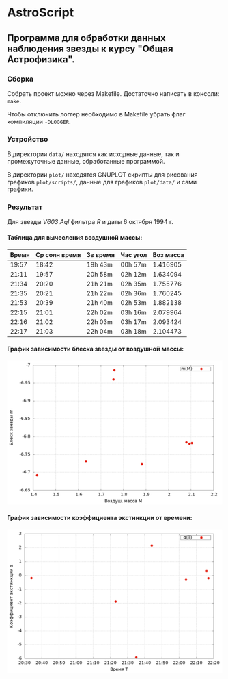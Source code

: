 # AstroScript
## Программа для обработки данных наблюдения звезды к курсу "Общая Астрофизика".

### Сборка
Собрать проект можно через Makefile. Достаточно написать в консоли: `make`.

Чтобы отключить логгер необходимо в Makefile убрать флаг компиляции `-DLOGGER`.

### Устройство
В директории `data/` находятся как исходные данные, так и промежуточные данные,
обработанные программой.

В директории `plot/` находятся GNUPLOT скрипты для рисования графиков `plot/scripts/`,
данные для графиков `plot/data/` и сами графики.

### Результат
Для звезды *V603 Aql* фильтра *R* и даты 6 октября 1994 г.

#### Таблица для вычесления воздушной массы:
| Время | Ср солн время | Зв время | Час угол | Воз масса |
|-------|---------------|----------|----------|-----------|
| 19:57 | 18:42         | 19h 43m  | 00h 57m  | 1.416905  |
| 21:11 | 19:57         | 20h 58m  | 02h 12m  | 1.634094  |
| 21:34 | 20:20         | 21h 21m  | 02h 35m  | 1.755776  |
| 21:35 | 20:21         | 21h 22m  | 02h 36m  | 1.760245  |
| 21:53 | 20:39         | 21h 40m  | 02h 53m  | 1.882138  |
| 22:15 | 21:01         | 22h 02m  | 03h 16m  | 2.079964  |
| 22:16 | 21:02         | 22h 03m  | 03h 17m  | 2.093424  |
| 22:17 | 21:03         | 22h 04m  | 03h 18m  | 2.104473  |

#### График зависимости блеска звезды от воздушной массы:
<picture>
  <img
    title="График зависимости блеска звезды от воздушной массы."
    width="700"
    src="https://github.com/AdelAhmetgaliev/AstroScript/blob/master/plot/brightness_to_air_mass.png"
  >
</picture>

#### График зависимости коэффициента экстинкции от времени:
<picture>
  <img
    title="График зависимости коэффциента экстинкции от времени."
    width="700"
    src="https://github.com/AdelAhmetgaliev/AstroScript/blob/master/plot/extinction_coeff.png"
  >
</picture>
